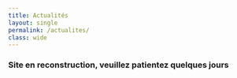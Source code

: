 ```yaml
---
title: Actualités
layout: single
permalink: /actualites/
class: wide
---
```

### Site en reconstruction, veuillez patientez quelques jours